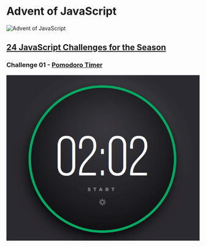 # Advent of JavaScript

![Advent of JavaScript](https://adventofjavascript.s3.us-east-1.amazonaws.com/2021/advent-of-js-gumroad-cover.png)

## [24 JavaScript Challenges for the Season](https://www.adventofjs.com/)    
### Challenge 01 - [Pomodoro Timer](./01-pomodoro-timer)  
![Challenge 01 - Pomodoro Timer](./01-pomodoro-timer/preview.gif)